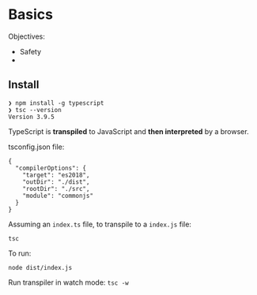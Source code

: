 # Basics

Objectives:

* Safety
* 
## Install

```text
❯ npm install -g typescript
❯ tsc --version
Version 3.9.5
```

TypeScript is **transpiled** to JavaScript and **then interpreted** by a browser.

tsconfig.json file:

```text
{
  "compilerOptions": { 
    "target": "es2018", 
    "outDir": "./dist", 
    "rootDir": "./src", 
    "module": "commonjs"
  } 
}
```

Assuming an `index.ts` file, to transpile to a `index.js` file:

```text
tsc
```

To run:

```text
node dist/index.js
```



Run transpiler in watch mode: `tsc -w`

